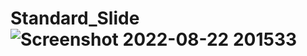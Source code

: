 # Standard_Slide![Screenshot 2022-08-22 201533](https://user-images.githubusercontent.com/91014957/186001053-cba64d86-941e-4bdb-ba00-5c71f2851145.jpg)
